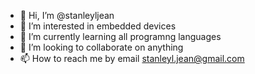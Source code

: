 - 👋 Hi, I’m @stanleyljean
- 👀 I’m interested in embedded devices  
- 🌱 I’m currently learning all programng languages 
- 💞️ I’m looking to collaborate on anything
- 📫 How to reach me by email stanleyl.jean@gmail.com

<!---
stanleyljean/stanleyljean is a ✨ special ✨ repository because its `README.md` (this file) appears on your GitHub profile.
You can click the Preview link to take a look at your changes.
--->
